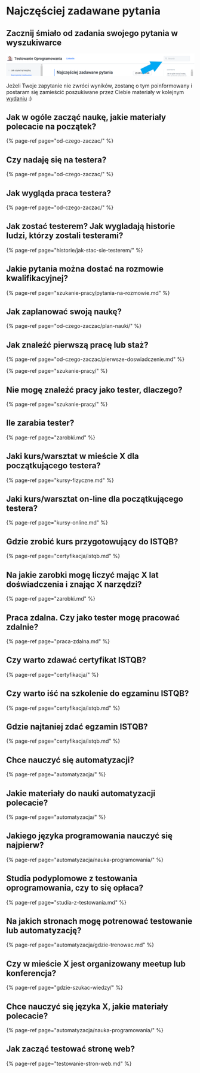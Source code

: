 # Najczęściej zadawane pytania

## Zacznij śmiało od zadania swojego pytania w wyszukiwarce

![](.gitbook/assets/tempsnip.png)

Jeżeli Twoje zapytanie nie zwróci wyników, zostanę o tym poinformowany i postaram się zamieścić poszukiwane przez Ciebie materiały w kolejnym [wydaniu](jak-czytac-te-ksiazke/dziennik-zmian.md) :\)

## Jak w ogóle zacząć naukę, jakie materiały polecacie na początek?

{% page-ref page="od-czego-zaczac/" %}

## Czy nadaję się na testera?

{% page-ref page="od-czego-zaczac/" %}

## Jak wygląda praca testera?

{% page-ref page="od-czego-zaczac/" %}

## Jak zostać testerem? Jak wygladają historie ludzi, którzy zostali testerami?

{% page-ref page="historie/jak-stac-sie-testerem/" %}

## Jakie pytania można dostać na rozmowie kwalifikacyjnej?

{% page-ref page="szukanie-pracy/pytania-na-rozmowie.md" %}

## Jak zaplanować swoją naukę?

{% page-ref page="od-czego-zaczac/plan-nauki/" %}

## Jak znaleźć pierwszą pracę lub staż?

{% page-ref page="od-czego-zaczac/pierwsze-doswiadczenie.md" %}

{% page-ref page="szukanie-pracy/" %}

## Nie mogę znaleźć pracy jako tester, dlaczego?

{% page-ref page="szukanie-pracy/" %}

## Ile zarabia tester?

{% page-ref page="zarobki.md" %}

## Jaki kurs/warsztat w mieście X dla początkującego testera?

{% page-ref page="kursy-fizyczne.md" %}

## Jaki kurs/warsztat on-line dla początkującego testera?

{% page-ref page="kursy-online.md" %}

## Gdzie zrobić kurs przygotowujący do ISTQB?

{% page-ref page="certyfikacja/istqb.md" %}

## Na jakie zarobki mogę liczyć mając X lat doświadczenia i znając X narzędzi?

{% page-ref page="zarobki.md" %}

## Praca zdalna. Czy jako tester mogę pracować zdalnie?

{% page-ref page="praca-zdalna.md" %}

## Czy warto zdawać certyfikat ISTQB?

{% page-ref page="certyfikacja/" %}

## Czy warto iść na szkolenie do egzaminu ISTQB?

{% page-ref page="certyfikacja/istqb.md" %}

## Gdzie najtaniej zdać egzamin ISTQB?

{% page-ref page="certyfikacja/istqb.md" %}

## Chce nauczyć się automatyzacji?

{% page-ref page="automatyzacja/" %}

## Jakie materiały do nauki automatyzacji polecacie?

{% page-ref page="automatyzacja/" %}

## Jakiego języka programowania nauczyć się najpierw?

{% page-ref page="automatyzacja/nauka-programowania/" %}

## Studia podyplomowe z testowania oprogramowania, czy to się opłaca?

{% page-ref page="studia-z-testowania.md" %}

## Na jakich stronach mogę potrenować testowanie lub automatyzację?

{% page-ref page="automatyzacja/gdzie-trenowac.md" %}

## Czy w mieście X jest organizowany meetup lub konferencja?

{% page-ref page="gdzie-szukac-wiedzy/" %}

## Chce nauczyć się języka X, jakie materiały polecacie?

{% page-ref page="automatyzacja/nauka-programowania/" %}

## Jak zacząć testować stronę web?

{% page-ref page="testowanie-stron-web.md" %}

